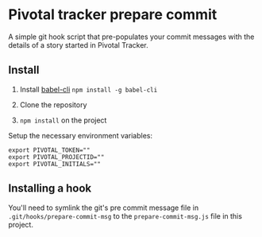 # Pivotal tracker prepare commit

A simple git hook script that pre-populates your commit messages with the details
of a story started in Pivotal Tracker.

## Install

1. Install [babel-cli](https://babeljs.io) `npm install -g babel-cli`

2. Clone the repository

3. `npm install` on the project

Setup the necessary environment variables:

```
export PIVOTAL_TOKEN=""
export PIVOTAL_PROJECTID=""
export PIVOTAL_INITIALS=""
```

## Installing a hook

You'll need to symlink the git's pre commit message file in `.git/hooks/prepare-commit-msg` to the `prepare-commit-msg.js` file in this project.
